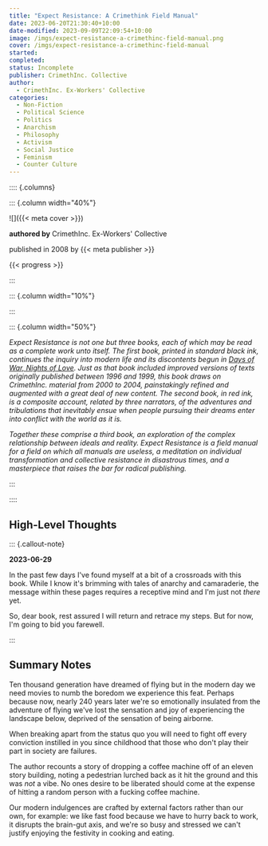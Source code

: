 ```yaml
---
title: "Expect Resistance: A Crimethink Field Manual"
date: 2023-06-20T21:30:40+10:00
date-modified: 2023-09-09T22:09:54+10:00
image: /imgs/expect-resistance-a-crimethinc-field-manual.png
cover: /imgs/expect-resistance-a-crimethinc-field-manual
started: 
completed: 
status: Incomplete
publisher: CrimethInc. Collective
author:
  - CrimethInc. Ex-Workers' Collective
categories:
  - Non-Fiction
  - Political Science
  - Politics
  - Anarchism
  - Philosophy
  - Activism
  - Social Justice
  - Feminism
  - Counter Culture
---
```


:::: {.columns}

::: {.column width="40%"}

![]({{< meta cover >}})

**authored by** CrimethInc. Ex-Workers' Collective

published in 2008 by {{< meta publisher >}}

{{< progress >}}

:::

::: {.column width="10%"}
<!-- empty column to create gap -->
:::

::: {.column width="50%"}

_Expect Resistance is not one but three books, each of which may be read as a complete work unto itself. The first book, printed in standard black ink, continues the inquiry into modern life and its discontents begun in _[Days of War, Nights of Love](https://crimethinc.com/books/days-of-war-nights-of-love)_. Just as that book included improved versions of texts originally published between 1996 and 1999, this book draws on CrimethInc. material from 2000 to 2004, painstakingly refined and augmented with a great deal of new content. The second book, in red ink, is a composite account, related by three narrators, of the adventures and tribulations that inevitably ensue when people pursuing their dreams enter into conflict with the world as it is._

_Together these comprise a third book, an exploration of the complex relationship between ideals and reality. _Expect Resistance_ is a field manual for a field on which all manuals are useless, a meditation on individual transformation and collective resistance in disastrous times, and a masterpiece that raises the bar for radical publishing._

:::

::::

## High-Level Thoughts

::: {.callout-note}

**2023-06-29**

In the past few days I've found myself at a bit of a crossroads with this book. While I know it's brimming with tales of anarchy and camaraderie, the message within these pages requires a receptive mind and I'm just not _there_ yet.

So, dear book, rest assured I will return and retrace my steps. But for now, I'm going to bid you farewell.

:::

## Summary Notes

Ten thousand generation have dreamed of flying but in the modern day we need movies to numb the boredom we experience this feat. Perhaps because now, nearly 240 years later we're so emotionally insulated from the adventure of flying we've lost the sensation and joy of experiencing the landscape below, deprived of the sensation of being airborne.

When breaking apart from the status quo you will need to fight off every conviction instilled in you since childhood that those who don't play their part in society are failures.

The author recounts a story of dropping a coffee machine off of an eleven story building, noting a pedestrian lurched back as it hit the ground and this was _not_ a vibe. No ones desire to be liberated should come at the expense of hitting a random person with a fucking coffee machine.

Our modern indulgences are crafted by external factors rather than our own, for example: we like fast food because we have to hurry back to work, it disrupts the brain-gut axis, and we're so busy and stressed we can't justify enjoying the festivity in cooking and eating.
